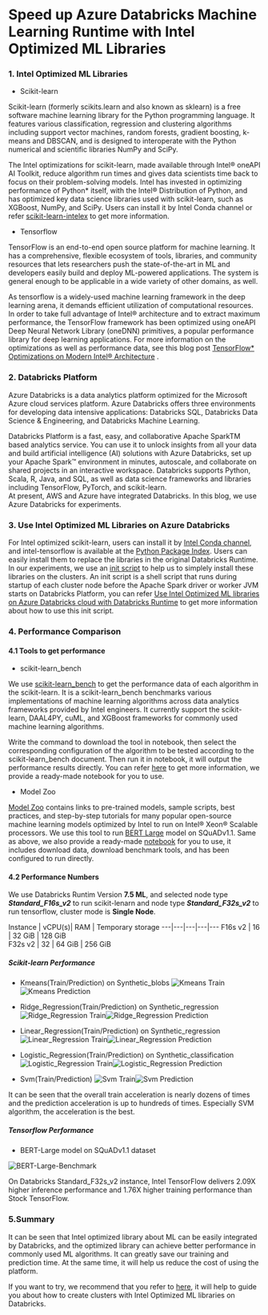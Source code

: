 # Speed up Azure Databricks Machine Learning Runtime with Intel Optimized ML Libraries


### 1. Intel Optimized ML Libraries 

+ Scikit-learn 

Scikit-learn (formerly scikits.learn and also known as sklearn) is a free software machine learning library for the Python programming language. It features various classification, regression and clustering algorithms including support vector machines, random forests, gradient boosting, k-means and DBSCAN, and is designed to interoperate with the Python numerical and scientific libraries NumPy and SciPy.

The Intel optimizations for scikit-learn, made available through Intel® oneAPI AI Toolkit, reduce algorithm run times and gives data scientists time back to focus on their problem-solving models. Intel has invested in optimizing performance of Python* itself, with the Intel® Distribution of Python, and has optimized key data science libraries used with scikit-learn, such as XGBoost, NumPy, and SciPy. Users can install it by Intel Conda channel or refer [scikit-learn-intelex](https://github.com/intel/scikit-learn-intelex#%EF%B8%8F-get-started)  to get more information.

+ Tensorflow 

TensorFlow is an end-to-end open source platform for machine learning. It has a comprehensive, flexible ecosystem of tools, libraries, and community resources that lets researchers push the state-of-the-art in ML and developers easily build and deploy ML-powered applications. The system is general enough to be applicable in a wide variety of other domains, as well.

As tensorflow is a widely-used machine learning framework in the deep learning arena, it demands efficient utilization of computational resources. In order to take full advantage of Intel® architecture and to extract maximum performance, the TensorFlow framework has been optimized using oneAPI Deep Neural Network Library (oneDNN) primitives, a popular performance library for deep learning applications. For more information on the optimizations as well as performance data, see this blog post [TensorFlow* Optimizations on Modern Intel® Architecture](https://software.intel.com/content/www/us/en/develop/articles/tensorflow-optimizations-on-modern-intel-architecture.html) .


### 2. Databricks Platform

Azure Databricks is a data analytics platform optimized for the Microsoft Azure cloud services platform. Azure Databricks offers three environments for developing data intensive applications: Databricks SQL, Databricks Data Science & Engineering, and Databricks Machine Learning.

Databricks Platform is a fast, easy, and collaborative Apache SparkTM based analytics service. You can use it to unlock insights from all your data and build artificial intelligence (AI) solutions with Azure Databricks, set up your Apache Spark™ environment in minutes, autoscale, and collaborate on shared projects in an interactive workspace. Databricks supports Python, Scala, R, Java, and SQL, as well as data science frameworks and libraries including TensorFlow, PyTorch, and scikit-learn.  
At present, AWS and Azure have integrated Databricks. In this blog, we use Azure Databricks for experiments.


### 3. Use Intel Optimized ML Libraries on Azure Databricks
For Intel optimized scikit-learn, users can install it by [Intel Conda channel](https://anaconda.org/intel/scikit-learn), and intel-tensorflow  is available at the [Python Package Index](https://pypi.org/project/intel-tensorflow/). Users can easily install them to replace the libraries in the original Databricks Runtime. In our experiments, we use an [init script](https://docs.databricks.com/clusters/init-scripts.html) to help us to simplely install these libraries  on the clusters. An init script is a shell script that runs during startup of each cluster node before the Apache Spark driver or worker JVM starts on Databricks Platform, you can refer [Use Intel Optimized ML libraries on Azure Databricks cloud with Databricks Runtime](https://github.com/oap-project/oap-tools/tree/master/dev/integrations/ml/databricks) to get more information about how to use this init script.


### 4. Performance Comparison

#### 4.1 Tools to get performance 
+ scikit-learn_bench

We use [scikit-learn_bench](https://github.com/IntelPython/scikit-learn_bench) to get the performance data of each algorithm in the scikit-learn. It is a scikit-learn_bench benchmarks various implementations of machine learning algorithms across data analytics frameworks provided by Intel engineers.  It currently support the scikit-learn, DAAL4PY, cuML, and XGBoost frameworks for commonly used machine learning algorithms. 

Write the command to download the tool in notebook, then select the corresponding configuration of the algorithm to be tested according to the scikit-learn_bench document. Then run it in notebook, it will output the performance results directly. You can refer [here](https://github.com/oap-project/oap-tools/tree/master/dev/integrations/ml/databricks#run-benchmark_sklearn-notebook) to get more information, we provide a ready-made notebook for you to use.

+ Model Zoo

[Model Zoo](https://github.com/IntelAI/models) contains links to pre-trained models, sample scripts, best practices, and step-by-step tutorials for many popular open-source machine learning models optimized by Intel to run on Intel® Xeon® Scalable processors. We use this tool to run [BERT Large](https://github.com/IntelAI/models/tree/v1.8.1/benchmarks/language_modeling/tensorflow/bert_large/README.md) model on SQuADv1.1. Same as above, we also provide a ready-made [notebook](https://github.com/oap-project/oap-tools/tree/master/dev/integrations/ml/databricks#run-benchmark_tensorflow-notebook) for you to use, it includes download data, download benchmark tools, and has been configured to run directly.



#### 4.2 Performance Numbers 
We use Databricks Runtim Version **7.5 ML**, and selected node type ***Standard_F16s_v2*** to run scikit-lenarn and node type ***Standard_F32s_v2*** to run tensorflow,  cluster mode is **Single Node**.

Instance |	vCPU(s)|	RAM	| Temporary storage
---|---|---|---|---
F16s v2 |	16	| 32 GiB	| 128 GiB	
F32s v2	|	32	|	64 GiB	|	256 GiB


##### Scikit-learn Performance
+ Kmeans(Train/Prediction) on Synthetic_blobs
  ![Kmeans Train](imgs/t_kmeans.png)![Kmeans Prediction](imgs/p_kmeans.png) 


+ Ridge_Regression(Train/Prediction) on Synthetic_regression
  ![Ridge_Regression Train](imgs/t_ridge_regression.png)![Ridge_Regression Prediction](imgs/p_ridge_regression.png) 


+ Linear_Regression(Train/Prediction) on Synthetic_regression
  ![Linear_Regression Train](imgs/t_linear_regression.png)![Linear_Regression Prediction](imgs/p_linear_regression.png) 

+ Logistic_Regression(Train/Prediction) on Synthetic_classification
  ![Logistic_Regression Train](imgs/t_logistic_regression.png)![Logistic_Regression Prediction](imgs/p_logistic_regression.png) 

+ Svm(Train/Prediction) 
  ![Svm Train](imgs/t_svm.png)![Svm Prediction](imgs/p_svm.png) 

It can be seen that the overall train acceleration is nearly dozens of times and the prediction acceleration is 
up to hundreds of times. Especially SVM algorithm, the acceleration is the best.


##### Tensorflow Performance

+ BERT-Large model on SQuADv1.1 dataset

![BERT-Large-Benchmark](imgs/BERT-Large-F32s_v2.png) 

On Databricks Standard_F32s_v2 instance, Intel TensorFlow delivers 2.09X higher inference performance and 1.76X higher training performance than Stock TensorFlow.


### 5.Summary

It can be seen that Intel optimized library about ML can be easily integrated by Databricks, and the optimized library can achieve better performance in commonly used ML algorithms. It can greatly save our training and prediction time. At the same time, it will help us reduce the cost of using the platform. 

If you want to try, we recommend that you refer to [here](https://github.com/oap-project/oap-tools/tree/master/dev/integrations/ml/databricks#run-benchmark_tensorflow-notebook), it will help to guide you about how to create clusters with Intel Optimized ML libraries on Databricks. 



